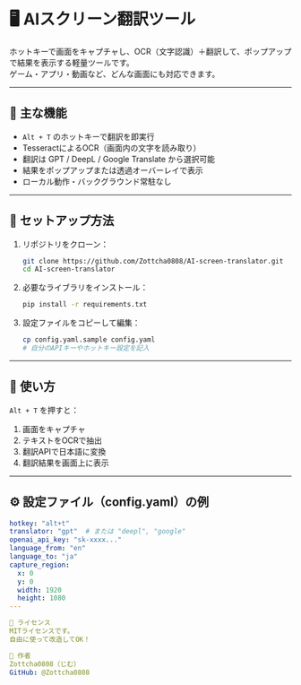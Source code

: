 # 🖥️ AIスクリーン翻訳ツール

ホットキーで画面をキャプチャし、OCR（文字認識）＋翻訳して、ポップアップで結果を表示する軽量ツールです。  
ゲーム・アプリ・動画など、どんな画面にも対応できます。

---

## 🚀 主な機能

- `Alt + T` のホットキーで翻訳を即実行
- TesseractによるOCR（画面内の文字を読み取り）
- 翻訳は GPT / DeepL / Google Translate から選択可能
- 結果をポップアップまたは透過オーバーレイで表示
- ローカル動作・バックグラウンド常駐なし

---

## 🔧 セットアップ方法

1. リポジトリをクローン：

    ```bash
    git clone https://github.com/Zottcha0808/AI-screen-translator.git
    cd AI-screen-translator
    ```

2. 必要なライブラリをインストール：

    ```bash
    pip install -r requirements.txt
    ```

3. 設定ファイルをコピーして編集：

    ```bash
    cp config.yaml.sample config.yaml
    # 自分のAPIキーやホットキー設定を記入
    ```

---

## 🧪 使い方

`Alt + T` を押すと：

1. 画面をキャプチャ  
2. テキストをOCRで抽出  
3. 翻訳APIで日本語に変換  
4. 翻訳結果を画面上に表示

---

## ⚙ 設定ファイル（config.yaml）の例

```yaml
hotkey: "alt+t"
translator: "gpt"  # または "deepl", "google"
openai_api_key: "sk-xxxx..."
language_from: "en"
language_to: "ja"
capture_region:
  x: 0
  y: 0
  width: 1920
  height: 1080
---

📝 ライセンス
MITライセンスです。
自由に使って改造してOK！

👤 作者
Zottcha0808（じむ）
GitHub: @Zottcha0808